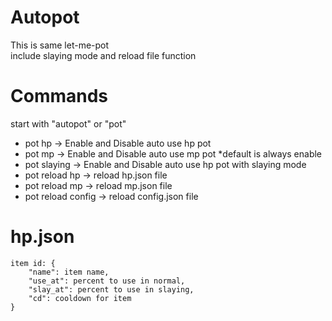 # Autopot
This is same let-me-pot</br>
include slaying mode and reload file function</br>

# Commands
start with "autopot" or "pot"
- pot hp -> Enable and Disable auto use hp pot
- pot mp -> Enable and Disable auto use mp pot *default is always enable
- pot slaying -> Enable and Disable auto use hp pot with slaying mode
- pot reload hp -> reload hp.json file
- pot reload mp -> reload mp.json file
- pot reload config -> reload config.json file

# hp.json
    item id: {
        "name": item name,
        "use_at": percent to use in normal,
        "slay_at": percent to use in slaying,
        "cd": cooldown for item
    }
